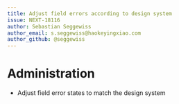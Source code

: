 ```yaml
---
title: Adjust field errors according to design system
issue: NEXT-18116
author: Sebastian Seggewiss
author_email: s.seggewiss@haokeyingxiao.com
author_github: @seggewiss
---
```

# Administration
* Adjust field error states to match the design system

